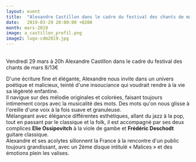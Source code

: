 ```yaml
---
layout: event
title:  "Alexandre Castillon dans le cadre du festival des chants de mars"
date:   2019-03-29 20:00:00 +0200
month: mars-2019
image: a_castillon_profil.png
image2: logo-cdm2019.jpg
---
```




<br /> 
Vendredi 29 mars à 20h  
Alexandre Castillon dans le cadre du festival des chants de mars  
8/13€

D'une écriture fine et élégante, Alexandre nous invite dans un univers poétique et malicieux, teinté d'une insouciance qui voudrait rendre à la vie sa légèreté enfantine.  
Il navigue sur des mélodie originales et colorées, faisant toujours intimement corps avec la musicalité des mots. Des mots qu'on nous glisse à l'oreille d'une voix à la fois suave et granuleuse.  
Mélangeant avec élégance différentes esthétiques, allant du jazz à la pop, tout en passant par le classique et la folk, il est accompagné par ses deux complices **Elie Ossipovitch** à la viole de gambe et **Frédéric Deschodt** guitare classique.  
Alexandre et ses acolytes sillonnent la France à la rencontre d'un public toujours grandissant, avec un 2ème disque intitulé « Malices » et des émotions plein les valises.







#### <b><br />  </b>